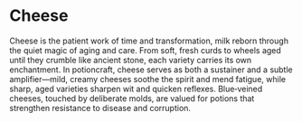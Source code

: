 # Cheese

Cheese is the patient work of time and transformation, milk reborn through the quiet magic of aging and care. From soft, fresh curds to wheels aged until they crumble like ancient stone, each variety carries its own enchantment. In potioncraft, cheese serves as both a sustainer and a subtle amplifier—mild, creamy cheeses soothe the spirit and mend fatigue, while sharp, aged varieties sharpen wit and quicken reflexes. Blue‑veined cheeses, touched by deliberate molds, are valued for potions that strengthen resistance to disease and corruption.



